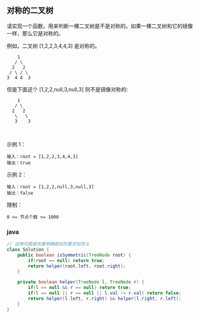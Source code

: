 ## 对称的二叉树

请实现一个函数，用来判断一棵二叉树是不是对称的。如果一棵二叉树和它的镜像一样，那么它是对称的。

例如，二叉树 [1,2,2,3,4,4,3] 是对称的。
```
    1
   / \
  2   2
 / \ / \
3  4 4  3
```

但是下面这个 [1,2,2,null,3,null,3] 则不是镜像对称的:

```
    1
   / \
  2   2
   \   \
   3    3
```
 

示例 1：
```
输入：root = [1,2,2,3,4,4,3]
输出：true
```

示例 2：
```
输入：root = [1,2,2,null,3,null,3]
输出：false
```

限制：
```
0 <= 节点个数 <= 1000
```

### java
```java
// 这种问题首先要明确题目的要求和含义
class Solution {
    public boolean isSymmetric(TreeNode root) {
        if(root == null) return true;
        return helper(root.left, root.right);
    }

    private boolean helper(TreeNode l, TreeNode r) {
        if(l == null && r == null) return true;
        if(l == null || r == null || l.val != r.val) return false;
        return helper(l.left, r.right) && helper(l.right, r.left);
    }
}
```